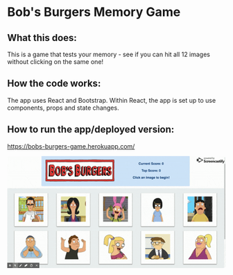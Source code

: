 # Bob's Burgers Memory Game

## What this does:
This is a game that tests your memory - see if you can hit all 12 images without clicking on the same one!

## How the code works:
The app uses React and Bootstrap. Within React, the app is set up to use components, props and state changes.

## How to run the app/deployed version:
https://bobs-burgers-game.herokuapp.com/

![screenshot](public/screenshot.gif)
